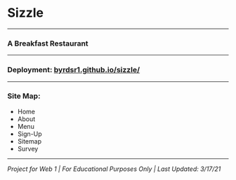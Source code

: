 # Sizzle

---

### A Breakfast Restaurant

---

### Deployment: [byrdsr1.github.io/sizzle/](https://byrdsr1.github.io/sizzle/)

---

### Site Map:
- Home
- About
- Menu
- Sign-Up
- Sitemap
- Survey

---

*Project for Web 1 | For Educational Purposes Only | Last Updated: 3/17/21*
